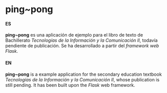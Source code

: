 # ping~pong
#### ES

**ping~pong** es una aplicación de ejemplo para el libro de texto de Bachillerato _Tecnologías de la Información y la Comunicación II_, 
todavía pendiente de publicación. Se ha desarrollado a partir del _framework web_ _Flask_.  

#### EN

**ping~pong** is a example application for the secondary education textbook _Tecnologías de la Información y la Comunicación II_,
whose publication is still pending. It has been built upon the _Flask_ web framework.
